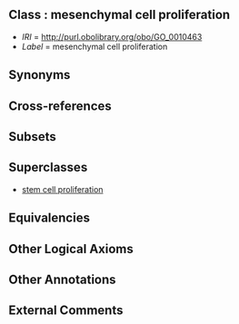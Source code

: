 
## Class : mesenchymal cell proliferation

 * *IRI* = http://purl.obolibrary.org/obo/GO_0010463
 * *Label* = mesenchymal cell proliferation

## Synonyms


## Cross-references


## Subsets


## Superclasses

 * [stem cell proliferation](../../GO/89/GO_0072089.md)

## Equivalencies


## Other Logical Axioms


## Other Annotations


## External Comments

